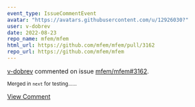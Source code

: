 ```yaml
---
event_type: IssueCommentEvent
avatar: "https://avatars.githubusercontent.com/u/12926030?"
user: v-dobrev
date: 2022-08-23
repo_name: mfem/mfem
html_url: https://github.com/mfem/mfem/pull/3162
repo_url: https://github.com/mfem/mfem
---
```


<a href='https://github.com/v-dobrev' target='_blank'>v-dobrev</a> commented on issue <a href='https://github.com/mfem/mfem/pull/3162' target='_blank'>mfem/mfem#3162</a>.

<small>Merged in `next` for testing......</small>

<a href='https://github.com/mfem/mfem/pull/3162' target='_blank'>View Comment</a>